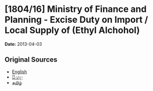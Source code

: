 # [1804/16] Ministry of Finance and Planning - Excise Duty on Import / Local Supply of (Ethyl Alchohol)

**Date:** 2013-04-03

## Original Sources

- [English](https://documents.gov.lk/view/extra-gazettes/2013/4/1804-16_E.pdf)
- [සිංහල](https://documents.gov.lk/view/extra-gazettes/2013/4/1804-16_S.pdf)
- [தமிழ்](https://documents.gov.lk/view/extra-gazettes/2013/4/1804-16_T.pdf)
